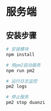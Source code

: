 # 服务端

## 安装步骤
``` bash
# 安装模块
npm install

# 用pm2启动服务
npm run pm2

# 运行日志监控
pm2 logs

# 停止服务 
pm2 stop duanzi
```
